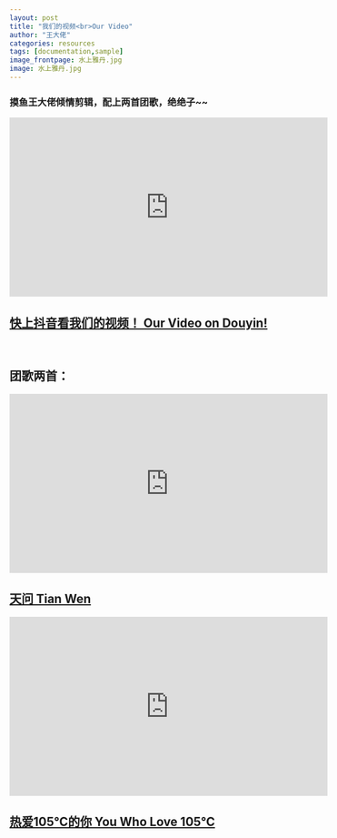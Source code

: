 ```yaml
---
layout: post
title: "我们的视频<br>Our Video"
author: "王大佬"
categories: resources
tags: [documentation,sample]
image_frontpage: 水上雅丹.jpg
image: 水上雅丹.jpg
---
```


### 摸鱼王大佬倾情剪辑，配上两首团歌，绝绝子~~

<iframe height=315 width=560 src='https://player.youku.com/embed/XNTE3MDc3ODAwOA==' frameborder=0 allowfullscreen></iframe>

## [快上抖音看我们的视频！ Our Video on Douyin!](https://v.douyin.com/eCqPv9T/)

<br>

## 团歌两首：

<iframe width="560" height="315" src="https://www.youtube.com/embed/53nrK_sxdbw" title="YouTube video player" frameborder="0" allow="accelerometer; autoplay; clipboard-write; encrypted-media; gyroscope; picture-in-picture" allowfullscreen></iframe>

## [天问 Tian Wen](https://www.youtube.com/watch?v=53nrK_sxdbw)

<iframe width="560" height="315" src="https://www.youtube.com/embed/JXU153ck9Ao" title="YouTube video player" frameborder="0" allow="accelerometer; autoplay; clipboard-write; encrypted-media; gyroscope; picture-in-picture" allowfullscreen></iframe>

## [热爱105℃的你 You Who Love 105°C](https://www.youtube.com/watch?v=JXU153ck9Ao)


